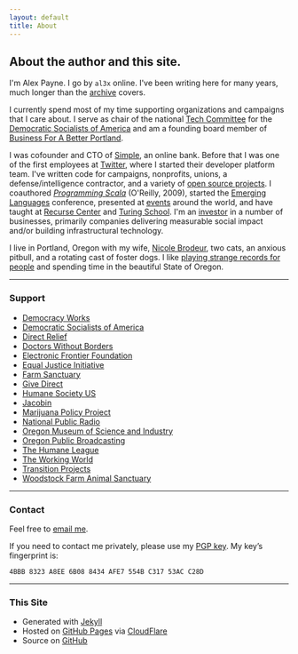 ```yaml
---
layout: default
title: About
---
```


<h2 class="intro">About the author and this site.</h2>

I'm Alex Payne. I go by `al3x` online. I've been writing here for many years, much longer than the [archive](https://al3x.net/archive.html) covers.

I currently spend most of my time supporting organizations and campaigns that I care about. I serve as chair of the national [Tech Committee](http://www.dsausa.org/tech_committee) for the [Democratic Socialists of America](http://www.dsausa.org/) and am a founding board member of [Business For A Better Portland](https://www.bbpdx.org/).

I was cofounder and CTO of [Simple](https://www.simple.com/), an online bank. Before that I was one of the first employees at [Twitter](https://twitter.com/), where I started their developer platform team. I've written code for campaigns, nonprofits, unions, a defense/intelligence contractor, and a variety of [open source projects](https://github.com/al3x). I coauthored _[Programming Scala](http://shop.oreilly.com/product/0636920033073.do)_ (O'Reilly, 2009), started the [Emerging Languages](https://al3x.net/2014/09/16/thoughts-on-five-years-of-emerging-languages.html) conference, presented at [events](/events.html) around the world, and have taught at [Recurse Center](https://www.recurse.com/) and [Turing School](http://turing.io/). I'm an [investor](https://angel.co/al3xpayne) in a number of businesses, primarily companies delivering measurable social impact and/or building infrastructural technology.

I live in Portland, Oregon with my wife, [Nicole Brodeur](http://nicoleabrodeur.com), two cats, an anxious pitbull, and a rotating cast of foster dogs. I like [playing strange records for people](https://soundcloud.com/a-l-e-x-payne) and spending time in the beautiful State of Oregon.

- - -

### Support

* [Democracy Works](http://www.democracy.works/)
* [Democratic Socialists of America](http://www.dsausa.org/)
* [Direct Relief](http://www.directrelief.org/)
* [Doctors Without Borders](http://www.doctorswithoutborders.org/)
* [Electronic Frontier Foundation](https://www.eff.org/)
* [Equal Justice Initiative](http://www.eji.org/)
* [Farm Sanctuary](http://www.farmsanctuary.org/)
* [Give Direct](https://www.givedirect.org/)
* [Humane Society US](http://www.humanesociety.org/)
* [Jacobin](https://www.jacobinmag.com/)
* [Marijuana Policy Project](http://www.mpp.org/)
* [National Public Radio](http://www.npr.org/)
* [Oregon Museum of Science and Industry](https://www.omsi.edu/)
* [Oregon Public Broadcasting](http://www.opb.org/)
* [The Humane League](http://www.thehumaneleague.com/)
* [The Working World](http://www.theworkingworld.org/)
* [Transition Projects](http://www.tprojects.org/)
* [Woodstock Farm Animal Sanctuary](http://woodstocksanctuary.org/)

- - -

### Contact

Feel free to [email me](mailto:al3x@al3x.net).

If you need to contact me privately, please use my [PGP key](/al3x.asc). My key’s fingerprint is:

    4BBB 8323 A8EE 6B08 8434 AFE7 554B C317 53AC C28D

- - -

### This Site

* Generated with [Jekyll](http://jekyllrb.com/)
* Hosted on [GitHub Pages](https://pages.github.com/) via [CloudFlare](https://www.cloudflare.com/)
* Source on [GitHub](https://github.com/al3x/al3x.net)